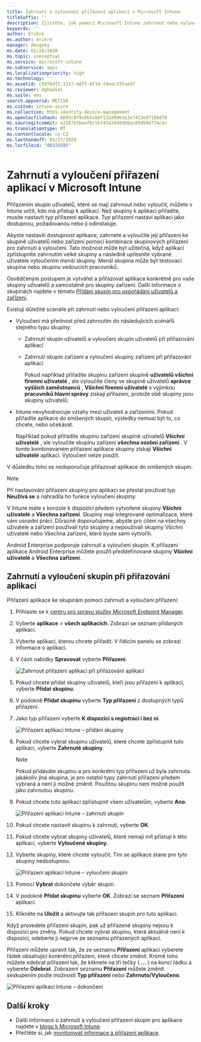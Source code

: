```yaml
---
title: Zahrnutí a vyloučení přiřazení aplikací v Microsoft Intune
titleSuffix: ''
description: Zjistěte, jak pomocí Microsoft Intune zahrnout nebo vyloučit přiřazení aplikací.
keywords: ''
author: Erikre
ms.author: erikre
manager: dougeby
ms.date: 02/28/2020
ms.topic: conceptual
ms.service: microsoft-intune
ms.subservice: apps
ms.localizationpriority: high
ms.technology: ''
ms.assetid: c59f6df5-3317-4dff-8f19-fdeec33faedf
ms.reviewer: mghadial
ms.suite: ems
search.appverid: MET150
ms.custom: intune-azure
ms.collection: M365-identity-device-management
ms.openlocfilehash: 6095c079c6b5cb6f132d9963e3e7413e97180d70
ms.sourcegitcommit: e2567b5beaf6c5bf45a2d493b8ac05d996774cac
ms.translationtype: MT
ms.contentlocale: cs-CZ
ms.lasthandoff: 03/27/2020
ms.locfileid: "80324585"
---
```

# <a name="include-and-exclude-app-assignments-in-microsoft-intune"></a>Zahrnutí a vyloučení přiřazení aplikací v Microsoft Intune

Přiřazením skupin uživatelů, které se mají zahrnout nebo vyloučit, můžete v Intune určit, kdo má přístup k aplikaci. Než skupiny k aplikaci přiřadíte, musíte nastavit typ přiřazení aplikace. Typ přiřazení nastaví aplikaci jako dostupnou, požadovanou nebo ji odinstaluje. 

Abyste nastavili dostupnost aplikace, zahrnete a vyloučíte její přiřazení ke skupině uživatelů nebo zařízení pomocí kombinace skupinových přiřazení pro zahrnutí a vyloučení. Tato možnost může být užitečná, když aplikaci zpřístupníte zahrnutím velké skupiny a následně upřesníte vybrané uživatele vyloučením menší skupiny. Menší skupina může být testovací skupina nebo skupinu vedoucích pracovníků. 

Osvědčeným postupem je vytvářet a přiřazovat aplikace konkrétně pro vaše skupiny uživatelů a samostatně pro skupiny zařízení. Další informace o skupinách najdete v tématu [Přidání skupin pro uspořádání uživatelů a zařízení](../fundamentals/groups-add.md).  

Existují důležité scénáře při zahrnutí nebo vyloučení přiřazení aplikací:

- Vyloučení má přednost před zahrnutím do následujících scénářů stejného typu skupiny:
  - Zahrnutí skupin uživatelů a vyloučení skupin uživatelů při přiřazování aplikací
  - Zahrnutí skupin zařízení a vyloučení skupiny zařízení při přiřazování aplikací

    Pokud například přiřadíte skupinu zařízení skupině **uživatelů všichni firemní uživatelé** , ale vyloučíte členy ve skupině uživatelů **správce vyšších zaměstnanců** , **Všichni firemní uživatelé** s výjimkou **pracovníků hlavní správy** získají přiřazení, protože obě skupiny jsou skupiny uživatelů.
- Intune nevyhodnocuje vztahy mezi uživateli a zařízeními. Pokud přiřadíte aplikace do smíšených skupin, výsledky nemusí být to, co chcete, nebo očekávat.

    Například pokud přiřadíte skupinu zařízení skupině uživatelů **Všichni uživatelé** , ale vyloučíte skupinu zařízení **všechna osobní zařízení** . V tomto kombinovaném přiřazení aplikace skupiny získají **Všichni uživatelé** aplikaci. Vyloučení nelze použít.

V důsledku toho se nedoporučuje přiřazovat aplikace do smíšených skupin.

> [!NOTE]
> Při nastavování přiřazení skupiny pro aplikaci se přestal používat typ **Neužívá se** a nahradila ho funkce vyloučení skupiny. 
>
> V Intune máte v konzole k dispozici předem vytvořené skupiny **Všichni uživatelé** a **Všechna zařízení**. Skupiny mají integrované optimalizace, které vám usnadní práci. Důrazně doporučujeme, abyste pro cílení na všechny uživatele a zařízení používali tyto skupiny a nepoužívali skupiny Všichni uživatelé nebo Všechna zařízení, které byste sami vytvořili.  
>
> Android Enterprise podporuje zahrnutí a vyloučení skupin. K přiřazení aplikace Android Enterprise můžete použít předdefinované skupiny **Všichni uživatelé** a **Všechna zařízení**. 

## <a name="include-and-exclude-groups-when-assigning-apps"></a>Zahrnutí a vyloučení skupin při přiřazování aplikací

Přiřazení aplikace ke skupinám pomocí zahrnutí a vyloučení přiřazení:

1. Přihlaste se k [centru pro správu služby Microsoft Endpoint Manager](https://go.microsoft.com/fwlink/?linkid=2109431).
2. Vyberte **aplikace** > **všech aplikacích**. Zobrazí se seznam přidaných aplikací.
3. Vyberte aplikaci, kterou chcete přiřadit. V řídicím panelu se zobrazí informace o aplikaci.
4. V části nabídky **Spravovat** vyberte **Přiřazení**.

    ![Zahrnout přiřazení aplikací při přiřazování aplikací](./media/apps-inc-exl-assignments/apps-inc-exl-01.png)

5. Pokud chcete přidat skupiny uživatelů, kteří jsou přiřazení k aplikaci, vyberte **Přidat skupinu**. 
6. V podokně **Přidat skupinu** vyberte **Typ přiřazení** z dostupných typů přiřazení.
7. Jako typ přiřazení vyberte **K dispozici s registrací i bez ní**.

    ![Přiřazení aplikací Intune – přidání skupiny](./media/apps-inc-exl-assignments/apps-inc-exl-02.png)
8. Pokud chcete vybrat skupinu uživatelů, které chcete zpřístupnit tuto aplikaci, vyberte **Zahrnuté skupiny**.

    > [!NOTE]
    > Pokud přidáváte skupinu a pro konkrétní typ přiřazení už byla zahrnuta jakákoliv jiná skupina, je pro ostatní typy zahrnutí přiřazení předem vybraná a není ji možné změnit. Použitou skupinu není možné použít jako zahrnutou skupinu.

9. Pokud chcete tuto aplikaci zpřístupnit všem uživatelům, vyberte **Ano**.

    ![Přiřazení aplikací Intune – zahrnutí skupin](./media/apps-inc-exl-assignments/apps-inc-exl-03.png)
10. Pokud chcete nastavit skupinu k zahrnutí, vyberte **OK**.
11. Pokud chcete vybrat skupiny uživatelů, které nemají mít přístup k této aplikaci, vyberte **Vyloučené skupiny**.
12. Vyberte skupiny, které chcete vyloučit. Tím se aplikace stane pro tyto skupiny nedostupnou.

    ![Přiřazení aplikací Intune – vyloučení skupin](./media/apps-inc-exl-assignments/apps-inc-exl-04.png)
13. Pomocí **Vybrat** dokončete výběr skupin.
14. V podokně **Přidat skupinu** vyberte **OK**. Zobrazí se seznam **Přiřazení** aplikací.
15. Klikněte na **Uložit** a aktivujte tak přiřazení skupin pro tuto aplikaci.

Když provedete přiřazení skupin, pak už přiřazené skupiny nejsou k dispozici pro změny. Pokud chcete vybrat skupinu, která aktuálně není k dispozici, odeberte ji nejprve ze seznamu přiřazených aplikací.

Přiřazení můžete upravit tak, že ze seznamu **Přiřazení** aplikací vyberete řádek obsahující konkrétní přiřazení, které chcete změnit. Kromě toho můžete odebrat přiřazení tak, že kliknete na tři tečky ( **...** ) na konci řádku a vyberete **Odebrat**. Zobrazení seznamu **Přiřazení** můžete změnit seskupením podle možnosti **Typ přiřazení** nebo **Zahrnuto/Vyloučeno**.

![Přiřazení aplikací Intune – dokončení](./media/apps-inc-exl-assignments/apps-inc-exl-05.png)

## <a name="next-steps"></a>Další kroky

- Další informace o zahrnutí a vyloučení přiřazení skupin pro aplikace najdete v [blogu k Microsoft Intune](https://aka.ms/new_app_assignment_process).
- Přečtěte si, jak [monitorovat informace a přiřazení aplikace](apps-monitor.md).
